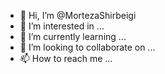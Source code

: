 - 👋 Hi, I’m @MortezaShirbeigi
- 👀 I’m interested in ...
- 🌱 I’m currently learning ...
- 💞️ I’m looking to collaborate on ...
- 📫 How to reach me ...

<!---
MortezaShirbeigi/MortezaShirbeigi is a ✨ special ✨ repository because its `README.md` (this file) appears on your GitHub profile.
You can click the Preview link to take a look at your changes.
--->
